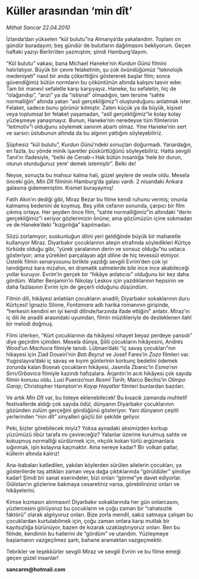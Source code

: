 # Küller arasından ‘min dît’

*Mithat Sancar 22.04.2010*

<div class="yazi"><p>İzlanda’dan yükselen “kül bulutu”na Almanya’da yakalandım. Toplam on gündür buradayım; beş gündür de bulutların dağılmasını bekliyorum. Geçen haftaki yazıyı Berlin’den yazmıştım; şimdi Hamburg’dayım.</p>
<p>“Kül bulutu” vakası, bana Michael Haneke’nin <i>Kurdun Günü</i> filmini hatırlatıyor. Büyük bir çevre felaketinin, şu çok övündüğümüz “teknolojik medeniyeti” nasıl bir anda çökerttiğini göstererek başlar film; sonra güvendiğimiz bütün normların bu çöküntünün altında kalışını tasvir eder. Tam bir manevî sefaletle karşı karşıyayız. Haneke, bu sefaletin, hiç de “olağandışı”, “arızi” ya da “istisnaî” olmadığını, tam tersine “sahte normalliğin” altında yatan “asli gerçekliğimiz”i oluşturduğunu anlatmak ister. Felaket, sadece bunu görünür kılmıştır. Zaten küçük ya da büyük, kişisel veya toplumsal bir felaket yaşamadan, “aslî gerçekliğimiz”le kolay kolay yüzleşmeye yanaşmayız. Bunun, Haneke’nin neredeyse tüm filmlerinin “leitmotiv”i olduğunu söylemek sanırım abartı olmaz. Yine Haneke’nin sert ve sarsıcı üslubunun altında da bu algının yattığını söyleyebiliriz.</p>
<p>Şüphesiz “kül bulutu”, <i>Kurdun Günü</i>’ndeki sonuçları doğurmadı. Yanardağın, en fazla, bu yönde minik işaretler püskürttüğünü söyleyebiliriz. Hatta sevgili Tanıl’ın ifadesiyle, “belki de Cenab-ı Hak bütün insanlığa ‘hele bir durun, oturun oturduğunuz yere’ demek istemiştir”. Belki de!</p>
<p>Neyse, sonuçta bu mahsur kalma hali, güzel şeylere de vesile oldu. Mesela önceki gün, <i>Min Dît</i> filminin Hamburg’da galası vardı. 2 nisandaki Ankara galasına gidememiştim. Kısmet burayaymış!</p>
<p>Fatih Akın’ın dediği gibi, Miraz Bezar bu filme kendi ruhunu vermiş; onunla kalmamış bedenini de koymuş. Beş yıllık cefanın sonunda, çarpıcı bir film çıkmış ortaya. Her şeyden önce film, “sahte normalliğimiz”in altındaki “derin gerçekliğimiz”i seriyor gözlerimizin önüne; ama gözümüzün içine sokmadan ve de Haneke’deki “kızgınlığa” kapılmadan. </p>
<p>Sözü zorlamıyor; suskunluğun dilini yeri geldiğinde büyük bir maharetle kullanıyor Miraz. Diyarbakır çocuklarının ateşin etrafında söyledikleri Kürtçe türküde olduğu gibi, “yürek yaralarının derin ve sonsuz olduğu”nu ustaca gösteriyor; ama yürekleri parçalayan ağıt diline de hiç tevessül etmiyor. Üstelik filmin senaryosunu birlikte yazdığı sevgili Evrim’den çok iyi tanıdığımız kara mizahın, en dramatik sahnelerde bile ince ince akabileceği yollar kuruyor. Evrim’in gerçek bir “hikâye anlatıcısı” olduğunu bir kez daha gördüm. Walter Benjamin’in Nikolay Leskov için yazdıklarının hepsinin ve daha fazlasının Evrim için de geçerli olduğunu düşündüm.</p>
<p>Filmin dili, hikâyesi anlatılan çocukların anadili; Diyarbakır sokaklarının duru Kürtçesi! Ignazio Silone, <i>Fontamara</i> adlı harika romanının girişinde, “herkesin kendini en iyi kendi dilinde/tarzında ifade ettiğini” anlatır. Miraz’ın iç dili ile anadili arasındaki uyumdan, filmin müzikleriyle de desteklenen ilahî bir melodi doğmuş. </p>
<p>Filmi izlerken, “Kürt çocuklarının da hikâyesi nihayet beyaz perdeye yansıdı” diye geçirdim içimden. Mesela dünya, Şilili çocukların hikâyesini, Andrés Wood’un <i>Machuca</i> filmiyle tanıdı. Lübnan’daki “iç savaş çocukları”nın hikayesi için Ziad Doueiri’nin <i>Batı Beyrut</i> ve Josef Fares’in <i>Zozo</i> filmleri var. Yugoslayva’daki iç savaş ve kıyım günlerinin korkunç bedelini ödemek zorunda kalan Bosnalı çocukların hikâyesi, Jasmila Zbanic’in <i>Esma’nın Sırrı/Grbavica</i> filmiyle kazındı hafızalara. Arjantin’in acılı hikâyesi çok sayıda filmin konusu oldu. Lusi Puenzo’nun <i>Resmî Tarih</i>; Marco Bechis’in <i>Olimpo Garajı</i>; Christopher Hampton’ın <i>Kayıp Hayatlar</i> filmleri bunlardan bazıları. </p>
<p>Ve artık <i>Min Dît</i> var, bu listeye eklenebilecek! Bu kısacık zamanda muhtelif festivallerde aldığı çok sayıda ödül, dünyanın Diyarbakır çocuklarının gözünden zulüm gerçeğini gördüğünü gösteriyor. Yani dünyanın çeşitli yerlerinden “min dît” sinyalleri güçlü bir şekilde geliyor.</p>
<p>Peki, bizler görebilecek miyiz? Yoksa aynadaki aksimizden korkup yüzümüzü öbür tarafa mı çevireceğiz? Yalanlar üzerine kurulmuş sahte ve kokuşmuş normalliği sürdürmek için, ırkçılık kokan türlü argümanlara sığınmak, işin kolayına kaçmaktır. Ama nereye kadar? Bir volkan patlar, küllerin altında kalırız!</p>
<p>Ana-babaları katledilen, yakılan köylerden sürülen ailelerin çocukları, ya gösterilerde taş attıkları zaman veya dağa çıktıklarında “görüldüler” şimdiye kadar! Şimdi bir sanat eserindeler, bizi onları “görme”ye davet ediyorlar. Gülistan’ın gözlerine bakmaya cesaretiniz varsa, görebilirsiniz onları ve hikâyelerini. </p>
<p>Kimse kızmasın alınmasın! Diyarbakır sokaklarında her gün onlarcasını, yüzlercesini görüyoruz bu çocukların ve çoğu zaman bir “rahatsızlık faktörü” olarak algılıyoruz onları. Bize zorla mendil, sakız satmaya çalışan bu çocuklardan kurtulabilmek için, çoğu zaman onlara karşı mutlak bir kayıtsızlığa bürünüyor, bazen de kızarak uzaklaştırıyoruz onları. Ben bu filmde, kendimin bu hallerini de “gördüm” ve utandım. Yüzleşmeye başlamanın vazgeçilmez şartı, bahane aramaktan vazgeçmektir. </p>
<p>Tebrikler ve teşekkürler sevgili Miraz ve sevgili Evrim ve bu filme emeği geçen güzel insanlar!</p>
<p><b>sancarm@hotmail.com</b></p></div>
